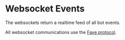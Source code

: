 # Websocket Events

The websockets return a realtime feed of all bot events.

All websocket communications use the [Faye protocol](http://faye.jcoglan.com/).
